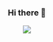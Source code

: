 <h3 align="center">Hi there 👋</h3>

<p align="center">
  <img align="center" src="https://github-readme-stats.vercel.app/api/?username=developStorm&show_icons=true&count_private=true">
</p>
